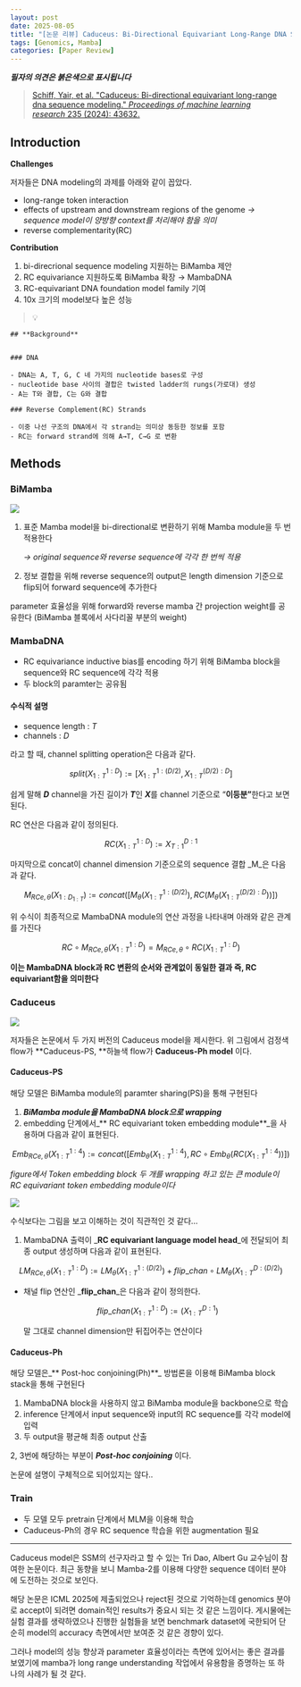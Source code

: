 ```yaml
---
layout: post
date: 2025-08-05
title: "[논문 리뷰] Caduceus: Bi-Directional Equivariant Long-Range DNA Sequence Modeling"
tags: [Genomics, Mamba]
categories: [Paper Review]
---
```


<span class="notion-red">_**필자의 의견은 붉은색으로 표시됩니다**_</span>


> [Schiff, Yair, et al. "Caduceus: Bi-directional equivariant long-range dna sequence modeling." ](https://pmc.ncbi.nlm.nih.gov/articles/PMC12189541/)[_Proceedings of machine learning research_](https://pmc.ncbi.nlm.nih.gov/articles/PMC12189541/)[ 235 (2024): 43632.](https://pmc.ncbi.nlm.nih.gov/articles/PMC12189541/)



## Introduction


**Challenges**


저자들은 DNA modeling의 과제를 아래와 같이 꼽았다.

- long-range token interaction
- effects of upstream and downstream regions of the genome 
_→ sequence model이 양방향 context를 처리해야 함을 의미_
- reverse complementarity(RC)

**Contribution**

1. bi-direcrional sequence modeling 지원하는 BiMamba 제안
1. RC equivariance 지원하도록 BiMamba 확장 → MambaDNA
1. RC-equivariant DNA foundation model family 기여
1. 10x 크기의 model보다 높은 성능

> 💡 


	## **Background**


	### DNA

	- DNA는 A, T, G, C 네 가지의 nucleotide bases로 구성
	- nucleotide base 사이의 결합은 twisted ladder의 rungs(가로대) 생성
	- A는 T와 결합, C는 G와 결합

	### Reverse Complement(RC) Strands

	- 이중 나선 구조의 DNA에서 각 strand는 의미상 동등한 정보를 포함
	- RC는 forward strand에 의해 A→T, C→G 로 변환


## Methods



### BiMamba


![](https://prod-files-secure.s3.us-west-2.amazonaws.com/542b861c-36a8-4051-84e5-8804b6728dba/2c247d59-7815-4980-99f0-8f0d21f445a7/image.png?X-Amz-Algorithm=AWS4-HMAC-SHA256&X-Amz-Content-Sha256=UNSIGNED-PAYLOAD&X-Amz-Credential=ASIAZI2LB4666YLSQJDU%2F20251001%2Fus-west-2%2Fs3%2Faws4_request&X-Amz-Date=20251001T160120Z&X-Amz-Expires=3600&X-Amz-Security-Token=IQoJb3JpZ2luX2VjEH8aCXVzLXdlc3QtMiJHMEUCIQCGq5BY0X%2Ba%2FlDYncK7JWqmvqXwwfcuwPE3icpyBN9DHwIgaUuyWHVyWTnrfKU8MC9JjFMtfSqb5RzAHF%2FdQ5MpZ24q%2FwMIGBAAGgw2Mzc0MjMxODM4MDUiDFvKOK%2F7OyAMbk46PSrcAzfJv9O1%2Fv4iPp7Udd21jpsLIxz2%2BXxEJ0tOZnKJB16XSCmV2XsGRv3o4WrNIYoLsCTxIai8%2BwnGNVSdoNlf8j8kq4GcXl6KoPghCNT75zu76S%2BjqKYBxkLzsFrFeSof81I0zRX71Dgqq1a0WwUeT%2FZw0fHZuRwwamoYIhg%2FSEY%2FtNuC9hY70beGEWcRUG42aS2AK%2FSKfQJb%2FACcyGro3yhyGj8XM%2B8cbqQdTMl6RAZjHSOC48TawNa8vTLsyk2665rs7PZUnJL2QN%2FBnlKbfGqXzfySTfd%2BNRQktgUR2T8VCHk8Z0zN8xTxJ%2F8ZMAq55XIVQ%2Fm1nZW9o1KhCB1u9BrGoTs5xl3XEwnia8Kg8aXNKHzU8az4iNgvDIdzG0UdbFsYEnp%2F66NptRDzaURIdkm2Uo0hzWLPZjlVjw8zgZlcveF4PuCuFVVIHfuZ6HpFTGyIES1%2B4E%2FoHSpDEI0cwmPtl0i0C9OAqaWuxHWM4WpF5FBRacymCqPugxxbt5l9g%2BfcpdPZMtXagOElFknsHp85xxQnK%2B8KjYGmr80%2FsCtq3STpIAlznE8VjZhGFjIivxHE4UVba5nuoMdWBZQgRn5Eg%2BRf1R3LQ4xqIRDMiRH5sXqcJWEeb6lssBFcML%2BB9cYGOqUB%2Bvx5rFD8Livl60KR%2BgEablU1WehzOqRpl1zbIAx4BPHiqZdKMr25UJsDYLWWEiEfG8tLtvq4pzCYyvBWRvNvYCjZg3tZsTit30ss75Ve8SBkhwO1BFqJlI3T%2FCFKwa%2FEACGN3p9tVH5rovx%2Fwjf%2Bc4N1hfarcodafFFrAWq7xyexQFHIZkIKa5ZHNmt4vv0MR6t%2FIDCLd3FdD8LuQPEJFgVEtxmR&X-Amz-Signature=7213665ecdb001a9f187b4253d8422f033d08ae978cc1a4e9b83e45d571340ad&X-Amz-SignedHeaders=host&x-amz-checksum-mode=ENABLED&x-id=GetObject)

1. 표준 Mamba model을 bi-directional로 변환하기 위해 Mamba module을 두 번 적용한다

	_→ original sequence와 reverse sequence에 각각 한 번씩 적용_

1. 정보 결합을 위해 reverse sequence의 output은 length dimension 기준으로 flip되어 forward sequence에 추가한다

parameter 효율성을 위해 forward와 reverse mamba 간 projection weight를 공유한다 (BiMamba 블록에서 사다리꼴 부분의 weight)



### MambaDNA

- RC equivariance inductive bias를 encoding 하기 위해 BiMamba block을 sequence와 RC sequence에 각각 적용
- 두 block의 paramter는 공유됨


#### 수식적 설명

- sequence length : _T_
- channels : _D_

라고 할 때,  channel splitting operation은 다음과 같다.


$$
split(X^{1:D}_{1:T}):=[X^{1:(D/2)}_{1:T},X^{(D/2):D}_{1:T}]
$$


<span class="notion-red">쉽게 말해 </span><span class="notion-red">_**D**_</span><span class="notion-red"> channel을 가진 길이가 </span><span class="notion-red">_**T**_</span><span class="notion-red">인 </span><span class="notion-red">_**X**_</span><span class="notion-red">를 channel 기준으로 “</span><span class="notion-red">**이등분”**</span><span class="notion-red">한다고 보면 된다.</span>


RC 연산은 다음과 같이 정의된다.


$$
RC(X^{1:D}_{1:T}):=X^{D:1}_{T:1}
$$


마지막으로 concat이 channel dimension 기준으로의 sequence 결합 _M_은 다음과 같다.


$$
M_{RCe,\theta}(X_{1:D_{1:T}}):=concat([M_{\theta}(X^{1:(D/2)}_{1:T}),RC(M_{\theta}(X^{(D/2):D}_{1:T}))])
$$


위 수식이 최종적으로 MambaDNA module의 연산 과정을 나타내며 아래와 같은 관계를 가진다


$$
RC\circ M_{RCe,\theta}(X^{1:D}_{1:T}) = M_{RCe,\theta} \circ RC(X^{1:D}_{1:T})
$$


**이는 MambaDNA block과 RC 변환의 순서와 관계없이 동일한 결과 즉, RC equivariant함을 의미한다**



### Caduceus


![](https://prod-files-secure.s3.us-west-2.amazonaws.com/542b861c-36a8-4051-84e5-8804b6728dba/f94a60d7-8145-473b-aef9-7c68d3ec604a/image.png?X-Amz-Algorithm=AWS4-HMAC-SHA256&X-Amz-Content-Sha256=UNSIGNED-PAYLOAD&X-Amz-Credential=ASIAZI2LB4666YLSQJDU%2F20251001%2Fus-west-2%2Fs3%2Faws4_request&X-Amz-Date=20251001T160120Z&X-Amz-Expires=3600&X-Amz-Security-Token=IQoJb3JpZ2luX2VjEH8aCXVzLXdlc3QtMiJHMEUCIQCGq5BY0X%2Ba%2FlDYncK7JWqmvqXwwfcuwPE3icpyBN9DHwIgaUuyWHVyWTnrfKU8MC9JjFMtfSqb5RzAHF%2FdQ5MpZ24q%2FwMIGBAAGgw2Mzc0MjMxODM4MDUiDFvKOK%2F7OyAMbk46PSrcAzfJv9O1%2Fv4iPp7Udd21jpsLIxz2%2BXxEJ0tOZnKJB16XSCmV2XsGRv3o4WrNIYoLsCTxIai8%2BwnGNVSdoNlf8j8kq4GcXl6KoPghCNT75zu76S%2BjqKYBxkLzsFrFeSof81I0zRX71Dgqq1a0WwUeT%2FZw0fHZuRwwamoYIhg%2FSEY%2FtNuC9hY70beGEWcRUG42aS2AK%2FSKfQJb%2FACcyGro3yhyGj8XM%2B8cbqQdTMl6RAZjHSOC48TawNa8vTLsyk2665rs7PZUnJL2QN%2FBnlKbfGqXzfySTfd%2BNRQktgUR2T8VCHk8Z0zN8xTxJ%2F8ZMAq55XIVQ%2Fm1nZW9o1KhCB1u9BrGoTs5xl3XEwnia8Kg8aXNKHzU8az4iNgvDIdzG0UdbFsYEnp%2F66NptRDzaURIdkm2Uo0hzWLPZjlVjw8zgZlcveF4PuCuFVVIHfuZ6HpFTGyIES1%2B4E%2FoHSpDEI0cwmPtl0i0C9OAqaWuxHWM4WpF5FBRacymCqPugxxbt5l9g%2BfcpdPZMtXagOElFknsHp85xxQnK%2B8KjYGmr80%2FsCtq3STpIAlznE8VjZhGFjIivxHE4UVba5nuoMdWBZQgRn5Eg%2BRf1R3LQ4xqIRDMiRH5sXqcJWEeb6lssBFcML%2BB9cYGOqUB%2Bvx5rFD8Livl60KR%2BgEablU1WehzOqRpl1zbIAx4BPHiqZdKMr25UJsDYLWWEiEfG8tLtvq4pzCYyvBWRvNvYCjZg3tZsTit30ss75Ve8SBkhwO1BFqJlI3T%2FCFKwa%2FEACGN3p9tVH5rovx%2Fwjf%2Bc4N1hfarcodafFFrAWq7xyexQFHIZkIKa5ZHNmt4vv0MR6t%2FIDCLd3FdD8LuQPEJFgVEtxmR&X-Amz-Signature=ac71f8db298a01cbef58a3e0573cb58f3aa7a0b6f014e9d5fb624a8cce29ad11&X-Amz-SignedHeaders=host&x-amz-checksum-mode=ENABLED&x-id=GetObject)


저자들은 논문에서 두 가지 버전의 Caduceus model을 제시한다. 위 그림에서 검정색 flow가 **Caduceus-PS, **하늘색 flow가 **Caduceus-Ph model** 이다.



#### Caduceus-PS


해당 모델은 BiMamba module의 paramter sharing(PS)을 통해 구현된다

1. _**BiMamba module을 MambaDNA block으로 wrapping**_
1. embedding 단계에서_** RC equivariant token embedding module**_을 사용하며 다음과 같이 표현된다.

$$
Emb_{RCe,\theta}(X^{1:4}_{1:T}):=concat([Emb_{\theta}(X^{1:4}_{1:T}),RC \circ Emb_{\theta}(RC(X^{1:4}_{1:T}))])
$$


_figure에서 Token embedding block 두 개를 wrapping 하고 있는 큰 module이 RC equivariant token embedding module이다_


![](https://prod-files-secure.s3.us-west-2.amazonaws.com/542b861c-36a8-4051-84e5-8804b6728dba/b175e4da-71eb-4e91-8c23-a06dabe673c9/image.png?X-Amz-Algorithm=AWS4-HMAC-SHA256&X-Amz-Content-Sha256=UNSIGNED-PAYLOAD&X-Amz-Credential=ASIAZI2LB4666YLSQJDU%2F20251001%2Fus-west-2%2Fs3%2Faws4_request&X-Amz-Date=20251001T160120Z&X-Amz-Expires=3600&X-Amz-Security-Token=IQoJb3JpZ2luX2VjEH8aCXVzLXdlc3QtMiJHMEUCIQCGq5BY0X%2Ba%2FlDYncK7JWqmvqXwwfcuwPE3icpyBN9DHwIgaUuyWHVyWTnrfKU8MC9JjFMtfSqb5RzAHF%2FdQ5MpZ24q%2FwMIGBAAGgw2Mzc0MjMxODM4MDUiDFvKOK%2F7OyAMbk46PSrcAzfJv9O1%2Fv4iPp7Udd21jpsLIxz2%2BXxEJ0tOZnKJB16XSCmV2XsGRv3o4WrNIYoLsCTxIai8%2BwnGNVSdoNlf8j8kq4GcXl6KoPghCNT75zu76S%2BjqKYBxkLzsFrFeSof81I0zRX71Dgqq1a0WwUeT%2FZw0fHZuRwwamoYIhg%2FSEY%2FtNuC9hY70beGEWcRUG42aS2AK%2FSKfQJb%2FACcyGro3yhyGj8XM%2B8cbqQdTMl6RAZjHSOC48TawNa8vTLsyk2665rs7PZUnJL2QN%2FBnlKbfGqXzfySTfd%2BNRQktgUR2T8VCHk8Z0zN8xTxJ%2F8ZMAq55XIVQ%2Fm1nZW9o1KhCB1u9BrGoTs5xl3XEwnia8Kg8aXNKHzU8az4iNgvDIdzG0UdbFsYEnp%2F66NptRDzaURIdkm2Uo0hzWLPZjlVjw8zgZlcveF4PuCuFVVIHfuZ6HpFTGyIES1%2B4E%2FoHSpDEI0cwmPtl0i0C9OAqaWuxHWM4WpF5FBRacymCqPugxxbt5l9g%2BfcpdPZMtXagOElFknsHp85xxQnK%2B8KjYGmr80%2FsCtq3STpIAlznE8VjZhGFjIivxHE4UVba5nuoMdWBZQgRn5Eg%2BRf1R3LQ4xqIRDMiRH5sXqcJWEeb6lssBFcML%2BB9cYGOqUB%2Bvx5rFD8Livl60KR%2BgEablU1WehzOqRpl1zbIAx4BPHiqZdKMr25UJsDYLWWEiEfG8tLtvq4pzCYyvBWRvNvYCjZg3tZsTit30ss75Ve8SBkhwO1BFqJlI3T%2FCFKwa%2FEACGN3p9tVH5rovx%2Fwjf%2Bc4N1hfarcodafFFrAWq7xyexQFHIZkIKa5ZHNmt4vv0MR6t%2FIDCLd3FdD8LuQPEJFgVEtxmR&X-Amz-Signature=35768b98bda9089dafc9bb51880eb82d9ef1ac5cd0f9153de697e35993b8a556&X-Amz-SignedHeaders=host&x-amz-checksum-mode=ENABLED&x-id=GetObject)


<span class="notion-red">수식보다는 그림을 보고 이해하는 것이 직관적인 것 같다…</span>

1. MambaDNA 출력이 _**RC equivariant language model head**_에 전달되어 최종 output 생성하며 다음과 같이 표현된다.

$$
LM_{RCe,\theta}(X^{1:D}_{1:T}):= LM_{\theta}(X^{1:(D/2)}_{1:T})+flip\_chan\circ LM_{\theta}(X^{D:(D/2)}_{1:T})
$$

- 채널 flip 연산인 _**flip\_chan**_은 다음과 같이 정의한다.

	$$
	flip\_chan(X^{1:D}_{1:T}):=(X^{D:1}_{1:T})
	$$


	말 그대로 channel dimension만 뒤집어주는 연산이다



#### Caduceus-Ph


해당 모델은_** Post-hoc conjoining(Ph)**_ 방법론을 이용해 BiMamba block stack을 통해 구현된다

1. MambaDNA block을 사용하지 않고 BiMamba module을 backbone으로 학습
1. inference 단계에서 input sequence와 input의 RC sequence를 각각 model에 입력
1. 두 output을 평균해 최종 output 산출

2, 3번에 해당하는 부분이 _**Post-hoc conjoining**_ 이다.


<span class="notion-red">논문에 설명이 구체적으로 되어있지는 않다..</span>



### Train

- 두 모델 모두 pretrain 단계에서 MLM을 이용해 학습
- Caduceus-Ph의 경우 RC sequence 학습을 위한 augmentation 필요

---


<span class="notion-red">Caduceus model은 SSM의 선구자라고 할 수 있는 Tri Dao, Albert Gu 교수님이 참여한 논문이다. 최근 동향을 보니 Mamba-2를 이용해 다양한 sequence 데이터 분야에 도전하는 것으로 보인다.</span>


<span class="notion-red">해당 논문은 ICML 2025에 제출되었으나 reject된 것으로 기억하는데 genomics 분야로 accept이 되려면 domain적인 results가 중요시 되는 것 같은 느낌이다. 게시물에는 실험 결과를 생략하였으나 진행한 실험들을 보면 benchmark dataset에 국한되어 단순히 model의 accuracy 측면에서만 보여준 것 같은 경향이 있다.</span>


<span class="notion-red">그러나 model의 성능 향상과 parameter 효율성이라는 측면에 있어서는 좋은 결과를 보였기에 mamba가 long range understanding 작업에서 유용함을 증명하는 또 하나의 사례가 될 것 같다.</span>


